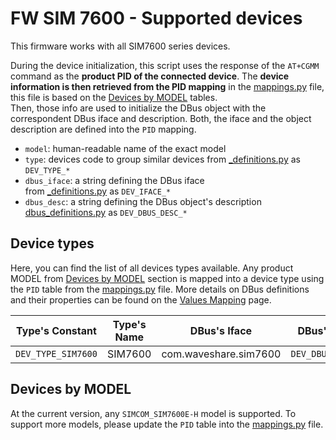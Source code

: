 # FW SIM 7600 - Supported devices

This firmware works with all SIM7600 series devices.

During the device initialization, this script uses the response of the `AT+CGMM`
command as the **product PID of the connected device**.
The **device information is then retrieved from the PID mapping** in the
[mappings.py](/fw_sim7600/sim7600/mappings.py) file, this file is based on
the [Devices by MODEL](#devices-by-model) tables.<br/>
Then, those info are used to initialize the DBus object with the correspondent
DBus iface and description. Both, the iface and the object description are
defined into the `PID` mapping.

* `model`: human-readable name of the exact model
* `type`: devices code to group similar devices
  from [_definitions.py](/fw_sim7600/sim7600/_definitions.py) as `DEV_TYPE_*`
* `dbus_iface`: a string defining the DBus iface<br/>
  from [_definitions.py](/fw_sim7600/sim7600/_definitions.py) as `DEV_IFACE_*`
* `dbus_desc`: a string defining the DBus object's description<br/>
  [dbus_definitions.py](/fw_sim7600/sim7600/_dbus_descs.py) as `DEV_DBUS_DESC_*`

## Device types

Here, you can find the list of all devices types available. Any product MODEL
from [Devices by MODEL](#devices-by-model) section is mapped into a device type
using the `PID` table from the [mappings.py](/fw_sim7600/sim7600/mappings.py)
file.
More details on DBus definitions and their properties can be found on
the [Values Mapping](values_mapping.md#properties-by-dbus-object-description)
page.

| Type's Constant    | Type's Name | DBus's Iface          | DBus's Description      |
|--------------------|-------------|-----------------------|-------------------------|
| `DEV_TYPE_SIM7600` | SIM7600     | com.waveshare.sim7600 | `DEV_DBUS_DESC_SIM7600` |

## Devices by MODEL

At the current version, any `SIMCOM_SIM7600E-H` model is supported. To support
more models, please update the `PID` table into
the [mappings.py](/fw_sim7600/sim7600/mappings.py) file.

